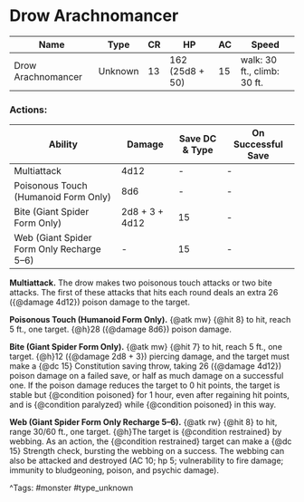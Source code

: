 # Drow Arachnomancer

| Name | Type | CR | HP | AC | Speed |
|------|------|----|----|----|-------|
| Drow Arachnomancer | Unknown | 13 | 162 (25d8 + 50) | 15 | walk: 30 ft., climb: 30 ft. |

### Actions:

| Ability | Damage | Save DC & Type | On Successful Save |
|---------|--------|----------------|--------------------|
| Multiattack | 4d12 | - | - |
| Poisonous Touch (Humanoid Form Only) | 8d6 | - | - |
| Bite (Giant Spider Form Only) | 2d8 + 3 + 4d12 | 15 | - |
| Web (Giant Spider Form Only Recharge 5–6) | - | 15 | - |


**Multiattack.** The drow makes two poisonous touch attacks or two bite attacks. The first of these attacks that hits each round deals an extra 26 ({@damage 4d12}) poison damage to the target.

**Poisonous Touch (Humanoid Form Only).** {@atk mw} {@hit 8} to hit, reach 5 ft., one target. {@h}28 ({@damage 8d6}) poison damage.

**Bite (Giant Spider Form Only).** {@atk mw} {@hit 7} to hit, reach 5 ft., one target. {@h}12 ({@damage 2d8 + 3}) piercing damage, and the target must make a {@dc 15} Constitution saving throw, taking 26 ({@damage 4d12}) poison damage on a failed save, or half as much damage on a successful one. If the poison damage reduces the target to 0 hit points, the target is stable but {@condition poisoned} for 1 hour, even after regaining hit points, and is {@condition paralyzed} while {@condition poisoned} in this way.

**Web (Giant Spider Form Only Recharge 5–6).** {@atk rw} {@hit 8} to hit, range 30/60 ft., one target. {@h}The target is {@condition restrained} by webbing. As an action, the {@condition restrained} target can make a {@dc 15} Strength check, bursting the webbing on a success. The webbing can also be attacked and destroyed (AC 10; hp 5; vulnerability to fire damage; immunity to bludgeoning, poison, and psychic damage).

^Tags: #monster #type_unknown